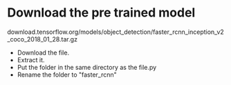 
# Download the pre trained model
download.tensorflow.org/models/object_detection/faster_rcnn_inception_v2_coco_2018_01_28.tar.gz

* Download the file.
* Extract it.
* Put the folder in the same directory as the file.py 
* Rename the folder to "faster_rcnn"

